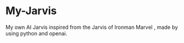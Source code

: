 # My-Jarvis
My own AI Jarvis inspired from the Jarvis of Ironman Marvel , made by using python and openai.

